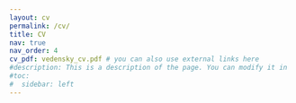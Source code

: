 ```yaml
---
layout: cv
permalink: /cv/
title: CV
nav: true
nav_order: 4
cv_pdf: vedensky_cv.pdf # you can also use external links here
#description: This is a description of the page. You can modify it in '_pages/cv.md'. You can# also change or remove the top pdf download button.
#toc:
#  sidebar: left
---
```

